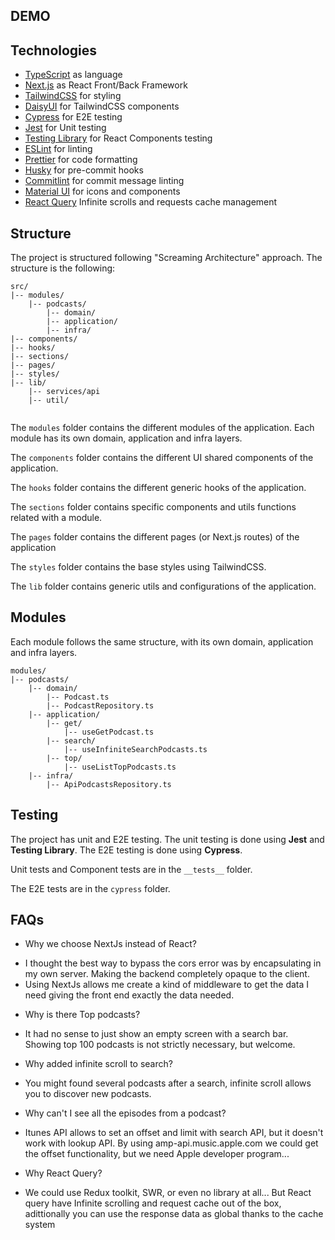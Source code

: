## DEMO



## Technologies
- [TypeScript](https://www.typescriptlang.org/) as language
- [Next.js](https://nextjs.org/) as React Front/Back Framework
- [TailwindCSS](https://tailwindcss.com/) for styling
- [DaisyUI](https://daisyui.com/) for TailwindCSS components
- [Cypress](https://www.cypress.io/) for E2E testing
- [Jest](https://jestjs.io/) for Unit testing
- [Testing Library](https://testing-library.com/) for React Components 
  testing
- [ESLint](https://eslint.org/) for linting
- [Prettier](https://prettier.io/) for code formatting
- [Husky](https://typicode.github.io/husky/#/) for pre-commit hooks
- [Commitlint](https://commitlint.js.org/#/) for commit message linting
- [Material UI](https://mui.com/) for icons and components
- [React Query](https://tanstack.com/query/) Infinite scrolls and requests cache management

## Structure
The project is structured following "Screaming Architecture" approach. The structure is the following:
```
src/
|-- modules/
    |-- podcasts/
        |-- domain/
        |-- application/
        |-- infra/
|-- components/
|-- hooks/
|-- sections/
|-- pages/
|-- styles/
|-- lib/
    |-- services/api
    |-- util/
     
```

The `modules` folder contains the different modules of the application. Each module has its own domain, application and infra layers.

The `components` folder contains the different UI shared components of the application.

The `hooks` folder contains the different generic hooks of the application.

The `sections` folder contains specific components and utils functions related with a module.

The `pages` folder contains the different pages (or Next.js routes) of the application

The `styles` folder contains the base styles using TailwindCSS.

The `lib` folder contains generic utils and configurations of the application.

## Modules

Each module follows the same structure, with its own domain, application and infra layers.

```
modules/
|-- podcasts/
    |-- domain/
        |-- Podcast.ts
        |-- PodcastRepository.ts
    |-- application/
        |-- get/
            |-- useGetPodcast.ts
        |-- search/
            |-- useInfiniteSearchPodcasts.ts
        |-- top/
            |-- useListTopPodcasts.ts
    |-- infra/
        |-- ApiPodcastsRepository.ts
```

## Testing

The project has unit and E2E testing. The unit testing is done using **Jest** and **Testing Library**. The E2E testing is done using **Cypress**.

Unit tests and Component tests are in the `__tests__` folder.

The E2E tests are in the `cypress` folder.


## FAQs

- Why we choose NextJs instead of React?

+ I thought the best way to bypass the cors error was by encapsulating in my own server. Making the backend completely opaque to the client.
+ Using NextJs allows me create a kind of middleware to get the data I need giving the front end exactly the data needed.


- Why is there Top podcasts?

+ It had no sense to just show an empty screen with a search bar. Showing top 100 podcasts is not strictly necessary, but welcome.

- Why added infinite scroll to search? 

+ You might found several podcasts after a search, infinite scroll allows you to discover new podcasts.

- Why can't I see all the episodes from a podcast? 

+ Itunes API allows to set an offset and limit with search API, but it doesn't work with lookup API. By using amp-api.music.apple.com we could get the offset functionality, but we need Apple developer program...

- Why React Query?

+ We could use Redux toolkit, SWR, or even no library at all... But React query have Infinite scrolling and request cache out of the box, adittionally you can use the response data as global thanks to the cache system


